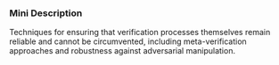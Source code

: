 ### Mini Description

Techniques for ensuring that verification processes themselves remain reliable and cannot be circumvented, including meta-verification approaches and robustness against adversarial manipulation.

